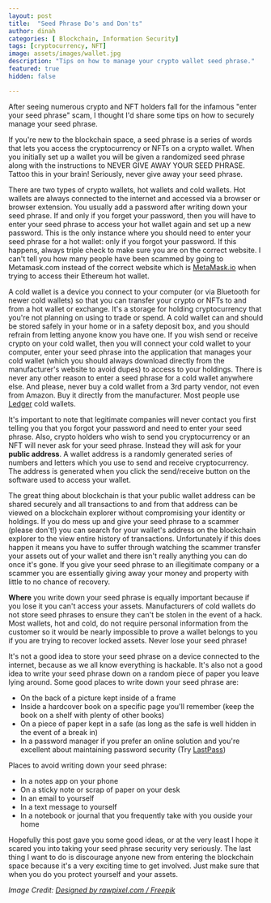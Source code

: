 ```yaml
---
layout: post
title:  "Seed Phrase Do's and Don'ts"
author: dinah
categories: [ Blockchain, Information Security]
tags: [cryptocurrency, NFT]
image: assets/images/wallet.jpg
description: "Tips on how to manage your crypto wallet seed phrase."
featured: true
hidden: false

---
```


  
After seeing numerous crypto and NFT holders fall for the infamous "enter your seed phrase" scam, I thought I'd share some tips on how to securely manage your seed phrase.  

If you're new to the blockchain space, a seed phrase is a series of words that lets you access the cryptocurrency or NFTs on a crypto wallet. When you initially set up a wallet you will be given a randomized seed phrase along with the instructions to NEVER GIVE AWAY YOUR SEED PHRASE. Tattoo this in your brain! Seriously, never give away your seed phrase.  

There are two types of crypto wallets, hot wallets and cold wallets. Hot wallets are always connected to the internet and accessed via a browser or browser extension. You usually add a password after writing down your seed phrase. If and only if you forget your password, then you will have to enter your seed phrase to access your hot wallet again and set up a new password. This is the only instance where you should need to enter your seed phrase for a hot wallet: only if you forgot your password. If this happens, always triple check to make sure you are on the correct website. I can't tell you how many people have been scammed by going to Metamask.com instead of the correct website which is [MetaMask.io](https://metamask.io/) when trying to access their Ethereum hot wallet.  

A cold wallet is a device you connect to your computer (or via Bluetooth for newer cold wallets) so that you can transfer your crypto or NFTs to and from a hot wallet or exchange. It's a storage for holding cryptocurrency that you're not planning on using to trade or spend. A cold wallet can and should be stored safely in your home or in a safety deposit box, and you should refrain from letting anyone know you have one. If you wish send or receive crypto on your cold wallet, then you will connect your cold wallet to your computer, enter your seed phrase into the application that manages your cold wallet (which you should always download directly from the manufacturer's website to avoid dupes) to access to your holdings. There is never any other reason to enter a seed phrase for a cold wallet anywhere else. And please, never buy a cold wallet from a 3rd party vendor, not even from Amazon. Buy it directly from the manufacturer. Most people use [Ledger](https://www.ledger.com/) cold wallets.  

It's important to note that legitimate companies will never contact you first telling you that you forgot your password and need to enter your seed phrase. Also, crypto holders who wish to send you cryptocurrency or an NFT will never ask for your seed phrase. Instead they will ask for your **public address**. A wallet address is a randomly generated series of numbers and letters which you use to send and receive cryptocurrency. The address is generated when you click the send/receive button on the software used to access your wallet.  

The great thing about blockchain is that your public wallet address can be shared securely and all transactions to and from that address can be viewed on a blockchain explorer without compromising your identity or holdings. If you do mess up and give your seed phrase to a scammer (please don't!) you can search for your wallet's address on the blockchain explorer to the view entire history of transactions. Unfortunately if this does happen it means you have to suffer through watching the scammer transfer your assets out of your wallet and there isn't really anything you can do once it's gone. If you give your seed phrase to an illegitimate company or a scammer you are essentially giving away your money and property with little to no chance of recovery.  

**Where** you write down your seed phrase is equally important because if you lose it you can't access your assets. Manufacturers of cold wallets do not store seed phrases to ensure they can't be stolen in the event of a hack. Most wallets, hot and cold, do not require personal information from the customer so it would be nearly impossible to prove a wallet belongs to you if you are trying to recover locked assets. Never lose your seed phrase!

It's not a good idea to store your seed phrase on a device connected to the internet, because as we all know everything is hackable. It's also not a good idea to write your seed phrase down on a random piece of paper you leave lying around. Some good places to write down your seed phrase are:  

 - On the back of a picture kept inside of a frame  
 - Inside a hardcover book on a specific page you'll remember (keep the book on a shelf with plenty of other books)  
 - On a piece of paper kept in a safe (as long as the safe is well hidden in the event of a break in)  
 - In a password manager if you prefer an online solution and you're excellent about maintaining password security (Try [LastPass](https://www.lastpass.com/))
  
Places to avoid writing down your seed phrase:  
- In a notes app on your phone  
- On a sticky note or scrap of paper on your desk  
- In an email to yourself  
- In a text message to yourself  
- In a notebook or journal that you frequently take with you ouside your home  

Hopefully this post gave you some good ideas, or at the very least I hope it scared you into taking your seed phrase security very seriously. The last thing I want to do is discourage anyone new from entering the blockchain space because it's a very exciting time to get involved. Just make sure that when you do you protect yourself and your assets.  
  

  
*Image Credit: [Designed by rawpixel.com / Freepik](http://www.freepik.com)*